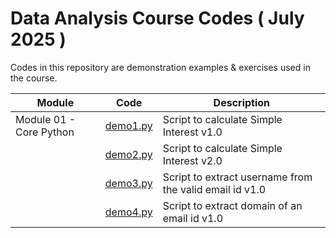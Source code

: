 # Data Analysis Course Codes ( July 2025 )
Codes in this repository are demonstration examples & exercises used in the course.

|Module|Code|Description|
|------|----|------------|
| Module 01 - Core Python| [demo1.py](./demos/01-core/demo1.py)| Script to calculate Simple Interest v1.0|
|| [demo2.py](./demos/01-core/demo2.py)| Script to calculate Simple Interest v2.0|
|| [demo3.py](./demos/01-core/demo3.py)| Script to extract username from the valid email id v1.0|
|| [demo4.py](./demos/01-core/demo4.py)| Script to extract domain of an email id v1.0|

